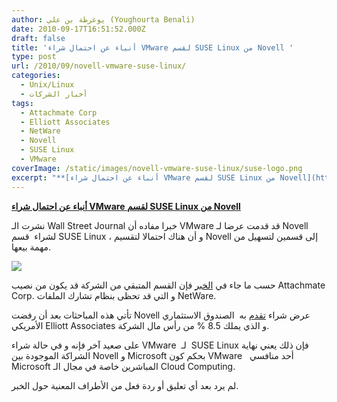 ```yaml
---
author: يوغرطة بن علي (Youghourta Benali)
date: 2010-09-17T16:51:52.000Z
draft: false
title: 'أنباء عن احتمال شراء VMware لقسم SUSE Linux من Novell '
type: post
url: /2010/09/novell-vmware-suse-linux/
categories:
  - Unix/Linux
  - أخبار الشركات
tags:
  - Attachmate Corp
  - Elliott Associates
  - NetWare
  - Novell
  - SUSE Linux
  - VMware
coverImage: /static/images/novell-vmware-suse-linux/suse-logo.png
excerpt: "**[أنباء عن احتمال شراء VMware لقسم SUSE Linux من Novell](https://www.it-scoop.com/2010/09/novell-vmware-suse-linux/)**\n\nنشرت الـ Wall Street Journal خبرا مفاده أن VMware قد قدمت عرضا لـ Novell لشراء\_ قسم SUSE Linux ، و أن هناك احتمالا لتقسيم Novell إلى قسمين لتسهيل من مهمة بيعها.\n\n\n\nحسب"
---
```

**[أنباء عن احتمال شراء VMware لقسم SUSE Linux من Novell](https://www.it-scoop.com/2010/09/novell-vmware-suse-linux/)**

نشرت الـ Wall Street Journal خبرا مفاده أن VMware قد قدمت عرضا لـ Novell لشراء  قسم SUSE Linux ، و أن هناك احتمالا لتقسيم Novell إلى قسمين لتسهيل من مهمة بيعها.

![](/static/images/novell-vmware-suse-linux/suse-logo.png)

حسب ما جاء في [الخبر](http://online.wsj.com/article/SB10001424052748703440604575496053490383496.html?mod=rss_Technology) فإن القسم المتبقي من الشركة قد يكون من نصيب Attachmate Corp. و التي قد تحظى بنظام تشارك الملفات NetWare.

تأتي هذه المباحثات بعد أن رفضت Novell عرض شراء [تقدم](https://www.it-scoop.com/2010/03/%D8%B5%D9%86%D8%AF%D9%88%D9%82-%D8%A7%D8%B3%D8%AA%D8%AB%D9%85%D8%A7%D8%B1%D9%8A-%D8%A3%D9%85%D8%B1%D9%8A%D9%83%D9%8A-%D9%8A%D8%B9%D8%B1%D8%B6-%D8%B4%D8%B1%D8%A7%D8%A1-%D8%B4%D8%B1%D9%83%D8%A9-novell/) به  الصندوق الاستثماري الأمريكي Elliott Associates و الذي يملك 8.5 % من رأس مال الشركة.

على صعيد آخر فإنه و في حالة شراء VMware  لـ  SUSE Linux فإن ذلك يعني نهاية الشراكة الموجودة بين Novell و Microsoft بحكم كون VMware   أحد منافسي Microsoft المباشرين خاصة في مجال الـ Cloud Computing.

لم يرد بعد أي تعليق أو ردة فعل من الأطراف المعنية حول الخبر.
